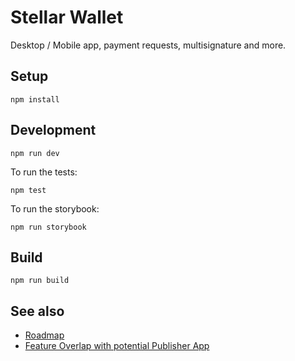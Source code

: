 # Stellar Wallet

Desktop / Mobile app, payment requests, multisignature and more.


## Setup

```
npm install
```

## Development

```
npm run dev
```

To run the tests:

```
npm test
```

To run the storybook:

```
npm run storybook
```

## Build

```
npm run build
```

## See also

- [Roadmap](https://docs.google.com/spreadsheets/d/1XSER-1Mn4qz5DEAS1bo8pA9A-PbBEh-4k4Ed5KjWot8/edit?usp=sharing)
- [Feature Overlap with potential Publisher App](https://docs.google.com/document/d/16WIGcMW7BQxKVIbdAql20gQvPVxeubHd9UOowUixNXc/edit?usp=sharing)
